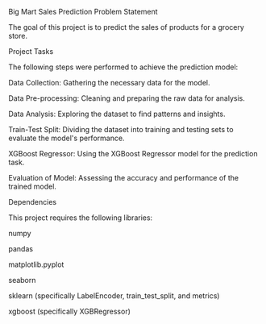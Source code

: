 Big Mart Sales Prediction
Problem Statement

The goal of this project is to predict the sales of products for a grocery store.

Project Tasks

The following steps were performed to achieve the prediction model:

Data Collection: Gathering the necessary data for the model.

Data Pre-processing: Cleaning and preparing the raw data for analysis.

Data Analysis: Exploring the dataset to find patterns and insights.

Train-Test Split: Dividing the dataset into training and testing sets to evaluate the model's performance.

XGBoost Regressor: Using the XGBoost Regressor model for the prediction task.

Evaluation of Model: Assessing the accuracy and performance of the trained model.

Dependencies

This project requires the following libraries:

numpy

pandas

matplotlib.pyplot

seaborn

sklearn (specifically LabelEncoder, train_test_split, and metrics)

xgboost (specifically XGBRegressor)

